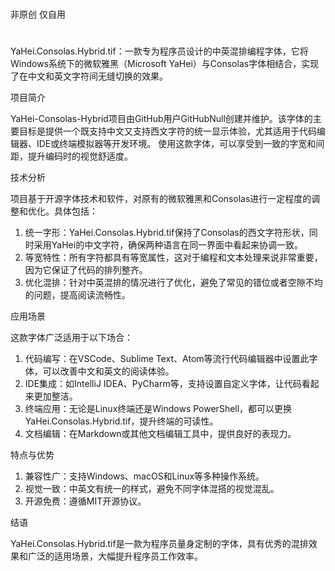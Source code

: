 #
非原创 仅自用
#
YaHei.Consolas.Hybrid.tif：一款专为程序员设计的中英混排编程字体，它将Windows系统下的微软雅黑（Microsoft YaHei）与Consolas字体相结合，实现了在中文和英文字符间无缝切换的效果。

项目简介

YaHei-Consolas-Hybrid项目由GitHub用户GitHubNull创建并维护。该字体的主要目标是提供一个既支持中文又支持西文字符的统一显示体验，尤其适用于代码编辑器、IDE或终端模拟器等开发环境。
使用这款字体，可以享受到一致的字宽和间距，提升编码时的视觉舒适度。

技术分析

项目基于开源字体技术和软件，对原有的微软雅黑和Consolas进行一定程度的调整和优化。具体包括：

1. 统一字形：YaHei.Consolas.Hybrid.tif保持了Consolas的西文字符形状，同时采用YaHei的中文字符，确保两种语言在同一界面中看起来协调一致。
2. 等宽特性：所有字符都具有等宽属性，这对于编程和文本处理来说非常重要，因为它保证了代码的排列整齐。
3. 优化混排：针对中英混排的情况进行了优化，避免了常见的错位或者空隙不均的问题，提高阅读流畅性。
   
应用场景

这款字体广泛适用于以下场合：

1. 代码编写：在VSCode、Sublime Text、Atom等流行代码编辑器中设置此字体，可以改善中文和英文的阅读体验。
2. IDE集成：如IntelliJ IDEA、PyCharm等，支持设置自定义字体，让代码看起来更加整洁。
3. 终端应用：无论是Linux终端还是Windows PowerShell，都可以更换YaHei.Consolas.Hybrid.tif，提升终端的可读性。
4. 文档编辑：在Markdown或其他文档编辑工具中，提供良好的表现力。

特点与优势

1. 兼容性广：支持Windows、macOS和Linux等多种操作系统。
2. 视觉一致：中英文有统一的样式，避免不同字体混搭的视觉混乱。
3. 开源免费：遵循MIT开源协议。

结语

YaHei.Consolas.Hybrid.tif是一款为程序员量身定制的字体，具有优秀的混排效果和广泛的适用场景，大幅提升程序员工作效率。
